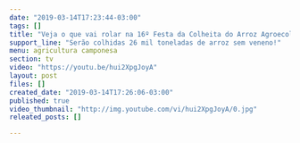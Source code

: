 ```yaml
---
date: "2019-03-14T17:23:44-03:00"
tags: []
title: "Veja o que vai rolar na 16º Festa da Colheita do Arroz Agroecológico no Rio Grande do Sul!"
support_line: "Serão colhidas 26 mil toneladas de arroz sem veneno!"
menu: agricultura camponesa
section: tv
video: "https://youtu.be/hui2XpgJoyA"
layout: post
files: []
created_date: "2019-03-14T17:26:06-03:00"
published: true
video_thumbnail: "http://img.youtube.com/vi/hui2XpgJoyA/0.jpg"
releated_posts: []

---
```

